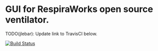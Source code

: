 # GUI for RespiraWorks open source ventilator.

TODO(jlebar): Update link to TravisCI below.

[![Build Status](https://travis-ci.com/RespiraWorks/OpenSourceVentilatorGUI.svg?branch=master)](https://travis-ci.com/RespiraWorks/OpenSourceVentilatorGUI)
